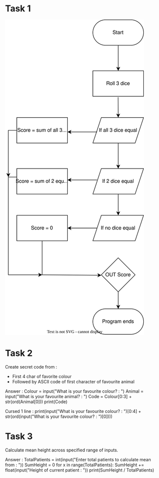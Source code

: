 # Task 1

![Dice Roll score algorithm flow chart](DiceRoll-Fchart.svg)

# Task 2
Create secret code from :
 - First 4 char of favorite colour
 - Followed by ASCII code of first character of favourite animal

Answer : 
Colour = input("What is your favourite colour? : ")
Animal = input("What is your favourite animal? : ")
Code = Colour[0:3] + str(ord(Animal[0]))
print(Code)

Cursed 1 line : 
print(input("What is your favourite colour? : ")[0:4] + str(ord(input("What is your favourite colour? : ")[0])))

# Task 3
Calculate mean height across specified range of inputs.

Answer :
TotalPatients = int(input("Enter total patients to calculate mean from : "))
SumHeight = 0
for x in range(TotalPatients):
    SumHeight += float(input("Height of current patient : "))
print(SumHeight / TotalPatients)
